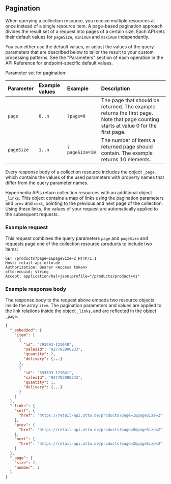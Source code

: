 ## Pagination

When querying a collection resource, you receive multiple resources at once instead of a single resource item.
A page-based pagination approach divides the result set of a request into pages of a certain size.
Each API sets their default values for `pageSize`, `minimum` and `maximum` independently.

You can either use the default values, or adjust the values of the query parameters that are described below to tailor the result to your custom processing patterns.
See the "Parameters" section of each operation in the API Reference for endpoint-specific default values.

Parameter set for pagination:

| Parameter  | Example values | Example        | Description                                                                                                                         |
| :--------- | :------------- | :------------- | :---------------------------------------------------------------------------------------------------------------------------------- |
| `page`     | `0..n`         | `?page=0`      | The page that should be returned. The example returns the first page. Note that page counting starts at value 0 for the first page. |
| `pageSize` | `1..n`         | `?pageSize=10` | The number of items a returned page should contain. The example returns 10 elements.                                                |

Every response body of a collection resource includes the object `_page`, which contains the values of the used parameters with property names that differ from the query parameter names.

Hypermedia APIs return collection resources with an additional object `_links`.
This object contains a map of links using the pagination parameters and `prev` and `next`, pointing to the previous and next page of the collection.
Using these links, the values of your request are automatically applied to the subsequent requests.

### Example request

This request combines the query parameters `page` and `pageSize` and requests page one of the collection resource /products to include two items:

```http
GET /products?page=1&pageSize=2 HTTP/1.1
Host: retail-api.otto.de
Authorization: Bearer <Access token>
otto-ecuuid: string
Accept: application/hal+json;profile="/products/product+v1"
```

### Example response body

The response body to the request above embeds two resource objects inside the array `item`.
The pagination parameters and values are applied to the link relations inside the object `_links`, and are reflected in the object `_page`.

```json
{
  "_embedded": {
    "item": [
      {
        "id": "393693-121040",
        "salesId": "927793906233",
        "quantity": 2,
        "delivery": {...}
      },
      {
        "id": "393693-121041",
        "salesId": "927793906233",
        "quantity": 1,
        "delivery": {...}
      }
    ]
  },
  "_links": {
    "self": {
      "href": "https://retail-api.otto.de/products?page=1&pageSize=2"
    },
    "prev": {
      "href": "https://retail-api.otto.de/products?page=0&pageSize=2"
    },
    "next": {
      "href": "https://retail-api.otto.de/products?page=2&pageSize=2"
    }
  },
  "_page": {
    "size": 2,
    "number": 1
  }
}
```
